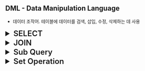## DML - Data Manipulation Language
- 데이터 조작어. 테이블에 데이터를 검색, 삽입, 수정, 삭제하는 데 사용

<details>
<summary style="font-size: x-large; font-weight: 600;">SELECT</summary>

### SELECT
- 데이터를 검색하는 기본 문장. 특별히 질의어(Query) 라고 부른다.
- 검색한 결과를 테이블 형태로 출력
    ```sql
    SELECT      email
    FROM        member;
    ```
  
### WHERE
- 조건에 맞는 검색을 할 때 사용
- 조건으로 사용하는 술어는 비교, 범위, 집합, 패턴, NULL 이 있다.
  - 비교
    - =, <>, <, <=, >, >=
  - 범위
    - BETWEEN
  - 집합
    - IN, NOT IN
  - 패턴
    - LIKE
  - NULL
    - IS NULL, IS NOT NULL
  - 복합 조건
    - AND, OR, NOT
  ```sql
    SELECT      email
    FROM        member
    WHERE       email LIKE '%ruby%';
    AND         salary BETWEEN 100000 AND 200000
    AND         IN (BACKEND, FRONTEND)
    AND         NOT salary = 150000;
  ```

### ORDER BY
- SQL 문의 실행 결과를 특정 기준으로 정렬하여 출력할 때 사용
- 기본적으로 오름차순으로 정렬하며 내림차순으로 정렬 시에는 DESC 키워드를 사용
    ```sql
    -- 오름차순 조회시
    SELECT      email
    FROM        member
    ORDER BY    salary;
  
    -- 내림차순 조회시
    SELECT      email
    FROM        member
    ORDER BY    salary DESC;
    ```

### 집계(통계) 함수
- 여러 행으로부터 하나의 결과값을 반환하는 함수
- SELECT 구문에서만 사용됨
- 주로 평균, 합, 최대, 최소 등을 구하는 데 사용됨
  - COUNT
    - 지정한 컬럼(여러 컬럼 지정 가능)의 값이 NULL 이 아닌 행의 개수를 세는 집계함수.
  - SUM
    - 지정한 컬럼의 값의 총 합을 구하는 집계함수
  - AVG
    - 지정한 컬럼(여러 컬럼 지정 가능)의 값이 NULL 이 아닌 값들의 평균을 구하는 집계함수
  - MIN
    - 지정한 컬럼의 값들 중 최소값을 구하는 집계함수
  - MAX
    - 지정한 컬럼의 값들 중 최대값을 구하는 집계함수
  ```sql
  SELECT    SUM(saleprice) AS Total,
            AVG(saleprice) AS Average,
            MIN(saleprice) AS Mininum,
            MAX(saleprice) AS Maximum
  FROM      Orders;
  
  -- 판매 기록 수를 조회
    SELECT    COUNT(*)
    FROM      Orders;
    
    -- 중복을 제외한, 구매자 수를 조회
    SELECT    COUNT(DISRINCT shoper)
    FROM      Orders;
  ```
  
### GROUP BY
- 같은 속성 값끼리 그룹화할 때 사용
- 그룹화 한 결과의 SELECT 절에는 GROUP BY 에서 명시한 속성과 집계함수만 사용할 수 있다.
  ```sql
  SELECT      custid, COUNT(*) AS 판매수량, SUM(saleprice) AS 총 판매액
  FROM        Orders
  GROUP BY    custid;
  ```  
  ![img.png](img/group-by.png)  
  *그룹화 전과 그룹화 후의 결과 비교*  

### HAVING
- GROUP BY 로 그룹화한 그룹을 제한하여 조회할 때 사용
  1. WHERE 절에 작성한 결과를 GROUP BY 절로 그룹화
  2. 1의 결과에서 HAVING 조건애 해댱하는 결과를 최종 결과로 출력
  ```sql
                                                -- 실행 순서
  SELECT      custid, COUNT(*) AS 도서수량        -- 5
  FROM        Orders                            -- 1
  WHERE       saleprice >= 8000                 -- 2
  GROUP BY    custid                            -- 3
  HAVING      COUNT(*) >= 2                     -- 4
  ORDER BY    custid;                           -- 6
  ```
</details>


<details>
<summary style="font-size: x-large; font-weight: 600;">JOIN</summary>

## JOIN
- 여러 테이블을 연결하여 결합하는 연산
- 조인을 통한 조회 결과 역시 테이블의 형태로 GROUP BY, ORDER BY 등을 적용할 수 있다.
  ```sql
                                                    -- 실행 순서
  SELECT    name, SUM(saleprice)                    -- 5
  FROM      Customer, Orders                        -- 1
  WHERE     Customer.custid = Orders.custid         -- 2
  GROUP BY  Customer.name                           -- 3
  ORDER BY  Customer.name                           -- 4
  ```

### Cartesian Product
- 조인된 테이블 간의 결합으로 발생할 수 있는 모든 경우를 출력하는 연산
  - 조인된 결과가 연관관계에 맞지 않는 경우까지 포함
- 테이블을 조인할 때 별도의 조건을 걸지 않을 경우에 발생
  - 대부분 실무에서 Cartesian Product 의 결과를 조회하는 일은 거의 없다.

### JOIN 문법
![img.png](img/join.png)

- 내부 조인
  ```sql
  SELECT        속성들
  FROM          table1 , table2
  WHERE         조인 조건
  AND           검색 조건
  
  SELECT        속성들
  FROM          table1
  INNER JOIN    table2
  ON            조인 조건
  WHERE         검색 조건
  AND           검색 조건
  ```

- 외부 조인
  ```sql
  SELECT                                속성들
  FROM                                  table1
  [LEFT | RIGHT | FULL] OUTER JOIN      table2
  ON                                    조인 조건
  WHERE                                 검색 조건
  AND                                   검색 조건
  ```

</details>


<details>
<summary style="font-size: x-large; font-weight: 600;">Sub Query</summary>

### Sub Query
- 부속질의. SQL 문 내에 또 다른 SQL 문을 작성
- 조회 결과를 또 다른 SQL 문에 활용하기 위해 사용
  - WHERE 절에 사용
    - WHERE 절에 사용되는 부속질의 결과가 동등, 크기 비교에 사용될 경우 부속질의 결과는 단일 값이어야 한다.
    ```sql
    SELECT  bookname
    FROM    Book
    WHERE   price = (
                        SELECT  MAX(price)
                        FROM    Book
                    );
    
    
    -- 부속질의가 있을 경우에는 하위 부속질의를 먼저 실행하고 그 결과를 이용하여 상위 부속질의를 실행
    -- 2
    SELECT  name
    FROM    Customer
    WHERE   custid IN (
                        -- 1
                        SELECT  custid
                        FROM    Orders
                    );
    ```

</details>


<details>
<summary style="font-size: x-large; font-weight: 600;">Set Operation</summary>

</details>
